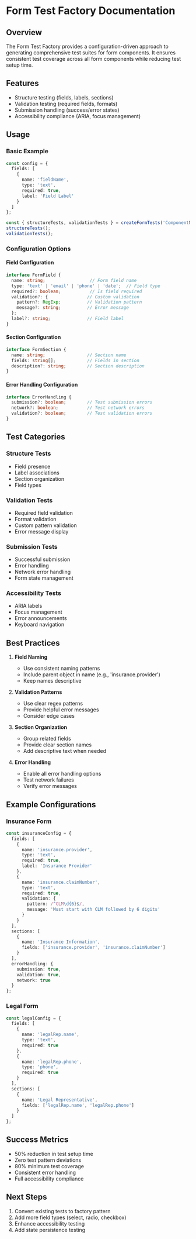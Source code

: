 # Form Test Factory Documentation

## Overview
The Form Test Factory provides a configuration-driven approach to generating comprehensive test suites for form components. It ensures consistent test coverage across all form components while reducing test setup time.

## Features
- Structure testing (fields, labels, sections)
- Validation testing (required fields, formats)
- Submission handling (success/error states)
- Accessibility compliance (ARIA, focus management)

## Usage

### Basic Example
```typescript
const config = {
  fields: [
    {
      name: 'fieldName',
      type: 'text',
      required: true,
      label: 'Field Label'
    }
  ]
};

const { structureTests, validationTests } = createFormTests('ComponentName', config);
structureTests();
validationTests();
```

### Configuration Options

#### Field Configuration
```typescript
interface FormField {
  name: string;                 // Form field name
  type: 'text' | 'email' | 'phone' | 'date';  // Field type
  required?: boolean;           // Is field required
  validation?: {               // Custom validation
    pattern?: RegExp;          // Validation pattern
    message?: string;          // Error message
  };
  label?: string;              // Field label
}
```

#### Section Configuration
```typescript
interface FormSection {
  name: string;                // Section name
  fields: string[];            // Fields in section
  description?: string;        // Section description
}
```

#### Error Handling Configuration
```typescript
interface ErrorHandling {
  submission?: boolean;        // Test submission errors
  network?: boolean;           // Test network errors
  validation?: boolean;        // Test validation errors
}
```

## Test Categories

### Structure Tests
- Field presence
- Label associations
- Section organization
- Field types

### Validation Tests
- Required field validation
- Format validation
- Custom pattern validation
- Error message display

### Submission Tests
- Successful submission
- Error handling
- Network error handling
- Form state management

### Accessibility Tests
- ARIA labels
- Focus management
- Error announcements
- Keyboard navigation

## Best Practices

1. **Field Naming**
   - Use consistent naming patterns
   - Include parent object in name (e.g., 'insurance.provider')
   - Keep names descriptive

2. **Validation Patterns**
   - Use clear regex patterns
   - Provide helpful error messages
   - Consider edge cases

3. **Section Organization**
   - Group related fields
   - Provide clear section names
   - Add descriptive text when needed

4. **Error Handling**
   - Enable all error handling options
   - Test network failures
   - Verify error messages

## Example Configurations

### Insurance Form
```typescript
const insuranceConfig = {
  fields: [
    {
      name: 'insurance.provider',
      type: 'text',
      required: true,
      label: 'Insurance Provider'
    },
    {
      name: 'insurance.claimNumber',
      type: 'text',
      required: true,
      validation: {
        pattern: /^CLM\d{6}$/,
        message: 'Must start with CLM followed by 6 digits'
      }
    }
  ],
  sections: [
    {
      name: 'Insurance Information',
      fields: ['insurance.provider', 'insurance.claimNumber']
    }
  ],
  errorHandling: {
    submission: true,
    validation: true,
    network: true
  }
};
```

### Legal Form
```typescript
const legalConfig = {
  fields: [
    {
      name: 'legalRep.name',
      type: 'text',
      required: true
    },
    {
      name: 'legalRep.phone',
      type: 'phone',
      required: true
    }
  ],
  sections: [
    {
      name: 'Legal Representative',
      fields: ['legalRep.name', 'legalRep.phone']
    }
  ]
};
```

## Success Metrics
- 50% reduction in test setup time
- Zero test pattern deviations
- 80% minimum test coverage
- Consistent error handling
- Full accessibility compliance

## Next Steps
1. Convert existing tests to factory pattern
2. Add more field types (select, radio, checkbox)
3. Enhance accessibility testing
4. Add state persistence testing